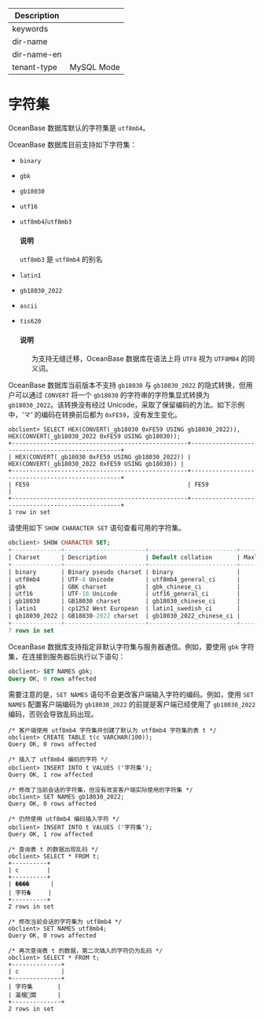 | Description   |                 |
|---------------|-----------------|
| keywords      |                 |
| dir-name      |                 |
| dir-name-en   |                 |
| tenant-type   | MySQL Mode      |

# 字符集

OceanBase 数据库默认的字符集是 `utf8mb4`。

OceanBase 数据库目前支持如下字符集：

* `binary`

* `gbk`

* `gb18030`

* `utf16`

* `utf8mb4`/`utf8mb3`

  <main id="notice" type='explain'>
    <h4>说明</h4>
    <p><code>utf8mb3</code> 是 <code>utf8mb4</code> 的别名</p>
  </main>

* `latin1`

* `gb18030_2022`

* `ascii`

* `tis620`

  <main id="notice" type='explain'>
    <h4>说明</h4>
    <ul>
    <p>为支持无缝迁移，OceanBase 数据库在语法上将 <code>UTF8</code> 视为 <code>UTF8MB4</code> 的同义词。</li>
    </p>
  </main>

OceanBase 数据库当前版本不支持 `gb18030` 与 `gb18030_2022` 的隐式转换，但用户可以通过 `CONVERT` 将一个 `gb18030` 的字符串的字符集显式转换为 `gb18030_2022`。该转换没有经过 Unicode，采取了保留编码的方法。如下示例中，‘龴’ 的编码在转换前后都为 `0xFE59`，没有发生变化。

 ```shell
 obclient> SELECT HEX(CONVERT(_gb18030 0xFE59 USING gb18030_2022)), HEX(CONVERT(_gb18030_2022 0xFE59 USING gb18030));
 +--------------------------------------------------+--------------------------------------------------+
 | HEX(CONVERT(_gb18030 0xFE59 USING gb18030_2022)) | HEX(CONVERT(_gb18030_2022 0xFE59 USING gb18030)) |
 +--------------------------------------------------+--------------------------------------------------+
 | FE59                                             | FE59                                             |
+--------------------------------------------------+--------------------------------------------------+
1 row in set
 ```

请使用如下 `SHOW CHARACTER SET` 语句查看可用的字符集。

```sql
obclient> SHOW CHARACTER SET;
+--------------+-----------------------+-------------------------+--------+
| Charset      | Description           | Default collation       | Maxlen |
+--------------+-----------------------+-------------------------+--------+
| binary       | Binary pseudo charset | binary                  |      1 |
| utf8mb4      | UTF-8 Unicode         | utf8mb4_general_ci      |      4 |
| gbk          | GBK charset           | gbk_chinese_ci          |      2 |
| utf16        | UTF-16 Unicode        | utf16_general_ci        |      2 |
| gb18030      | GB18030 charset       | gb18030_chinese_ci      |      4 |
| latin1       | cp1252 West European  | latin1_swedish_ci       |      1 |
| gb18030_2022 | GB18030-2022 charset  | gb18030_2022_chinese_ci |      4 |
+--------------+-----------------------+-------------------------+--------+
7 rows in set
```

OceanBase 数据库支持指定非默认字符集与服务器通信。例如，要使用 `gbk` 字符集，在连接到服务器后执行以下语句：

```sql
obclient> SET NAMES gbk;
Query OK, 0 rows affected
```

需要注意的是，`SET NAMES` 语句不会更改客户端输入字符的编码。例如，使用 `SET NAMES` 配置客户端编码为 `gb18030_2022` 的前提是客户端已经使用了 `gb18030_2022` 编码，否则会导致乱码出现。

```shell
/* 客户端使用 utf8mb4 字符集并创建了默认为 utf8mb4 字符集的表 t */
obclient> CREATE TABLE t(c VARCHAR(100));
Query OK, 0 rows affected

/* 插入了 utf8mb4 编码的字符 */
obclient> INSERT INTO t VALUES ('字符集');
Query OK, 1 row affected

/* 修改了当前会话的字符集，但没有改变客户端实际使用的字符集 */
obclient> SET NAMES gb18030_2022;
Query OK, 0 rows affected

/* 仍然使用 utf8mb4 编码插入字符 */
obclient> INSERT INTO t VALUES ('字符集');
Query OK, 1 row affected

/* 查询表 t 的数据出现乱码 */
obclient> SELECT * FROM t;
+----------+
| c        |
+----------+
| �ַ���      |
| 字符�     |
+----------+
2 rows in set

/* 修改当前会话的字符集为 utf8mb4 */
obclient> SET NAMES utf8mb4;
Query OK, 0 rows affected

/* 再次查询表 t 的数据，第二次插入的字符仍为乱码 */
obclient> SELECT * FROM t;
+--------------+
| c            |
+--------------+
| 字符集       |
| 瀛楃闆      |
+--------------+
2 rows in set
```
